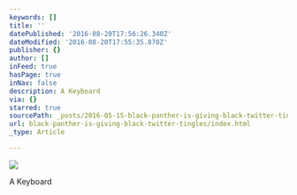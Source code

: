 ```yaml
---
keywords: []
title: ''
datePublished: '2016-08-20T17:56:26.340Z'
dateModified: '2016-08-20T17:55:35.870Z'
publisher: {}
author: []
inFeed: true
hasPage: true
inNav: false
description: A Keyboard
via: {}
starred: true
sourcePath: _posts/2016-05-15-black-panther-is-giving-black-twitter-tingles.md
url: black-panther-is-giving-black-twitter-tingles/index.html
_type: Article

---
```

![](https://the-grid-user-content.s3-us-west-2.amazonaws.com/929abf74-8837-482b-adc9-bc35dec7885b.png)

A Keyboard